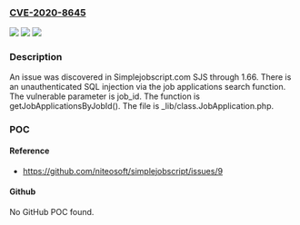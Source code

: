 ### [CVE-2020-8645](https://cve.mitre.org/cgi-bin/cvename.cgi?name=CVE-2020-8645)
![](https://img.shields.io/static/v1?label=Product&message=n%2Fa&color=blue)
![](https://img.shields.io/static/v1?label=Version&message=n%2Fa&color=blue)
![](https://img.shields.io/static/v1?label=Vulnerability&message=n%2Fa&color=brighgreen)

### Description

An issue was discovered in Simplejobscript.com SJS through 1.66. There is an unauthenticated SQL injection via the job applications search function. The vulnerable parameter is job_id. The function is getJobApplicationsByJobId(). The file is _lib/class.JobApplication.php.

### POC

#### Reference
- https://github.com/niteosoft/simplejobscript/issues/9

#### Github
No GitHub POC found.


